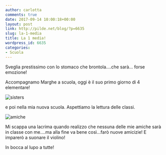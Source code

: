 ```yaml
---
author: carlotta
comments: true
date: 2017-09-14 10:00:18+00:00
layout: post
link: http://pilde.net/blog/?p=6635
slug: la-1-media
title: La 1 media!
wordpress_id: 6635
categories:
- Scuola
---
```


Sveglia prestissimo con lo stomaco che brontola....che sarà... forse emozione!

Accompagnamo Marghe a scuola, oggi è il suo primo giorno di 4 elementare!

![sisters]({{baseurl}}/uploads/2017/09/sisters.png)


e poi nella mia nuova scuola. Aspettiamo la lettura delle classi.

![amiche]({{baseurl}}/uploads/2017/09/amiche.png)




Mi scappa una lacrima quando realizzo che nessuna delle mie amiche sarà in classe con me....ma alla fine va bene così...farò nuove amicizie! E imparerò a suonare il violino!

In bocca al lupo a tutte!


